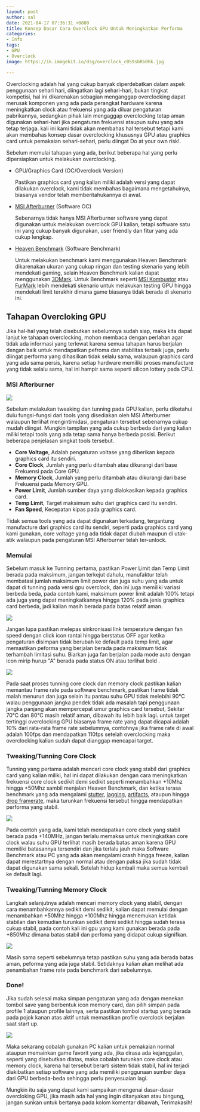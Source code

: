 ```yaml
---
layout: post
author: sal
date: 2021-04-17 07:36:31 +0800
title: Konsep Dasar Cara Overclock GPU Untuk Meningkatkan Performa
categories:
- Info
tags:
- GPU
- Overclock
image: https://ik.imagekit.io/dsg/overclock_c0S9sbRb0hk.jpg

---
```

Overclocking adalah hal yang cukup banyak diperdebatkan dalam aspek penggunaan sehari hari, diingatkan lagi sehari-hari, bukan tingkat kompetisi, hal ini dikarenakan sebagian menganggap overclocking dapat merusak komponen yang ada pada perangkat hardware karena meningkatkan clock atau frekuensi yang ada diluar pengaturan pabrikannya, sedangkan pihak lain mengaggap overclocking tetap aman digunakan sehari-hari jika pengaturan frekuensi ataupun suhu yang ada tetap terjaga. kali ini kami tidak akan membahas hal tersebut tetapi kami akan membahas konsep dasar overclocking khususnya GPU atau graphics card untuk pemakaian sehari-sehari, perlu diingat Do at your own risk!.

Sebelum memulai tahapan yang ada, berikut beberapa hal yang perlu dipersiapkan untuk melakukan overclocking.

* GPU/Graphics Card (OC/Overclock Version)

  Pastikan graphics card yang kalian miliki adalah versi yang dapat dilakukan overclock, kami tidak membahas bagaimana mengetahuinya, biasanya vendor telah memberitahukannya di awal.
* [MSI Afterburner](https://www.msi.com/Landing/afterburner) (Software OC)

  Sebenarnya tidak hanya MSI Afterburner software yang dapat digunakan untuk melakukan overclock GPU kalian, tetapi software satu ini yang cukup banyak digunakan, user friendly dan fitur yang ada cukup lengkap.
* [Heaven Benchmark](https://benchmark.unigine.com/heaven) (Software Benchmark)

  Untuk melakukan benchmark kami menggunakan Heaven Benchmark dikarenakan ukuran yang cukup ringan dan testing skenario yang lebih mendekati gaming, selain Heaven Benchmark kalian dapat menggunakan [3DMark](https://www.3dmark.com/). Untuk Benchmark seperti [MSI Kombustor](https://geeks3d.com/furmark/kombustor/) atau [FurMark](https://geeks3d.com/furmark/) lebih mendekati skenario untuk melakukan testing GPU hingga mendekati limit terakhir dimana game biasanya tidak berada di skenario ini.

## Tahapan Overcloking GPU

Jika hal-hal yang telah disebutkan sebelumnya sudah siap, maka kita dapat lanjut ke tahapan overclocking, mohon membaca dengan perlahan agar tidak ada informasi yang terlewat karena semua tahapan harus berjalan dengan baik untuk mendapatkan pefroma dan stabilitas terbaik juga, perlu diingat performa yang dihasilkan tidak selalu sama, walaupun graphics card yang ada sama persis, karena setiap hardware memiliki proses manufacture yang tidak selalu sama, hal ini hampir sama seperti silicon lottery pada CPU.

### MSI Afterburner

![](https://ik.imagekit.io/dsg/1_28KsAyahNuP.png)

Sebelum melakukan tweaking dan tunning pada GPU kalian, perlu diketahui dulu fungsi-fungsi dari tools yang disediakan oleh MSI Afterburner walaupun terlihat mengintimidasi, pengaturan tersebut sebenarnya cukup mudah diingat. Mungkin tampilan yang ada cukup berbeda dari yang kalian miliki tetapi tools yang ada tetap sama hanya berbeda posisi. Berikut beberapa penjelasan singkat tools tersebut.

* **Core Voltage**, Adalah pengaturan voltase yang diberikan kepada graphics card itu sendiri.
* **Core Clock**, Jumlah yang perlu ditambah atau dikurangi dari base Frekuensi pada Core GPU.
* **Memory Clock**, Jumlah yang perlu ditambah atau dikurangi dari base Frekuensi pada Memory GPU.
* **Power Limit**, Jumlah sumber daya yang dialokasikan kepada graphics card.
* **Temp Limit**, Target maksimum suhu dari graphics card itu sendiri.
* **Fan Speed**, Kecepatan kipas pada graphics card.

Tidak semua tools yang ada dapat digunakan terkadang, tergantung manufacture dari graphics card itu sendiri, seperti pada graphics card yang kami gunakan, core voltage yang ada tidak dapat diubah maupun di utak-atik walaupun pada pengaturan MSI Afterburner telah ter-unlock.

### Memulai

Sebelum masuk ke Tunning pertama, pastikan Power Limit dan Temp Limit berada pada maksimum, jangan terkejut dahulu, manufaktur telah membatasi jumlah maksimum limit power dan juga suhu yang ada untuk dapat di tunning pada versi gpu overclock, dan ini juga memiliki variasi berbeda beda, pada contoh kami, maksimum power limit adalah 100% tetapi ada juga yang dapat meningkatkannya hingga 120% pada jenis graphics card berbeda, jadi kalian masih berada pada batas relatif aman.

![](https://ik.imagekit.io/dsg/2_zEx_oYQ1_.jpg)

Jangan lupa pastikan melepas sinkronisasi link temperature dengan fan speed dengan click icon rantai hingga berstatus OFF agar ketika pengaturan disimpan tidak berubah ke default pada temp limit, agar memastikan peforma yang berjalan berada pada maksimum tidak terhambah limitasi suhu. Biarkan juga fan berjalan pada mode auto dengan icon mirip hurup "A" berada pada status ON atau terlihat bold .

![](https://ik.imagekit.io/dsg/fps_IkPIStL8MiP.jpg)

Pada saat proses tunning core clock dan memory clock pastikan kalian memantau frame rate pada software benchmark, pastikan frame tidak malah menurun dan juga selain itu pantau suhu GPU tidak melebihi 90°C walau penggunaan jangka pendek tidak ada masalah tapi penggunaan jangka panjang akan mempercepat umur graphics card tersebut, Sekitar 70°C dan 80°C masih relatif aman, dibawah itu lebih baik lagi. untuk target tertinggi overclocking GPU biasanya frame rate yang dapat dicapai adalah 10% dari rata-rata frame rate sebelumnya, contohnya jika frame rate di awal adalah 100fps dan mendapatkan 110fps setelah overclocking maka overclocking kalian sudah dapat dianggap mencapai target.

### Tweaking/Tunning Core Clock

Tunning yang pertama adalah mencari core clock yang stabil dari graphics card yang kalian miliki, hal ini dapat dilakukan dengan cara meningkatkan frekuensi core clock sedikit demi sedikit seperti menambahkan +10Mhz hingga +50Mhz sambil menjalan Heaven Benchmark, dan ketika terasa benchmark yang ada mengalami [stutter](https://www.youtube.com/watch?v=wmtZ07qHFS4&list=UUoAASU98g2jffZ_eHIdinug "GPU Stutter, by Alexander Stopher"), [lagging](https://www.youtube.com/watch?v=j3WvNxi-9fQ "Lagging, by The Frugal Streamer"), [artifacts](https://www.youtube.com/watch?v=q9n9i2ujwtg&t=16s "Artifacts, by Lynyrd"), ataupun hingga [drop framerate](https://www.youtube.com/watch?v=dRt3mJiETh4 "FPS Drop, by Snips86x"), maka turunkan frekuensi tersebut hingga mendapatkan performa yang stabil.

![](https://ik.imagekit.io/dsg/ezgif.com-gif-maker_NT2LfCZJ_.gif)

Pada contoh yang ada, kami telah mendapatkan core clock yang stabil berada pada +140MHz, jangan terlalu memaksa untuk meningkatkan core clock walau suhu GPU terlihat masih berada batas aman karena GPU memiliki batasannya tersendiri dan jika terlalu jauh maka Software Benchmark atau PC yang ada akan mengalami crash hingga freeze, kalian dapat merestartnya dengan normal atau dengan paksa jika sudah tidak dapat digunakan sama sekali. Setelah hidup kembali maka semua kembali ke default lagi.

### Tweaking/Tunning Memory Clock

Langkah selanjutnya adalah mencari memory clock yang stabil, dengan cara menambahkannya sedikit demi sedikit, kalian dapat memulai dengan menambahkan +50Mhz hingga +100Mhz hingga menemukan ketidak stabilan dan kemudian turunkan sedikit demi sedikit hingga sudah terasa cukup stabil, pada contoh kali ini gpu yang kami gunakan berada pada +850Mhz dimana batas stabil dan perfoma yang didapat cukup signifkan.

![](https://ik.imagekit.io/dsg/memory-clock_9Hc1t4NbCLt.gif)

Masih sama seperti sebelumnya tetap pastikan suhu yang ada berada batas aman, peforma yang ada juga stabil. Setidaknya kalian akan melihat ada penambahan frame rate pada benchmark dari sebelumnya.

### Done!

Jika sudah selesai maka simpan pengaturan yang ada dengan menekan tombol save yang berbentuk icon memory card, dan pilih simpan pada profile 1 ataupun profile lainnya, serta pastikan tombol startup yang berada pada pojok kanan atas aktif untuk memastikan profile overclock berjalan saat start up.

![](https://ik.imagekit.io/dsg/save-compress_CxCPTfrBi.gif)

Maka sekarang cobalah gunakan PC kalian untuk pemakaian normal ataupun memainkan game favorit yang ada, jika dirasa ada kejanggalan, seperti yang disebutkan diatas, maka cobalah turunkan core clock atau memory clock, karena hal tersebut berarti sistem tidak stabil, hal ini terjadi diakibatkan setiap software yang ada memiliki penggunaan sumber daya dari GPU berbeda-beda sehingga perlu penyesuaian lagi.

Mungkin itu saja yang dapat kami sampaikan mengenai dasar-dasar overcloking GPU, jika masih ada hal yang ingin ditanyakan atau bingung, jangan sunkan untuk bertanya pada kolom komentar dibawah, Terimakasih!